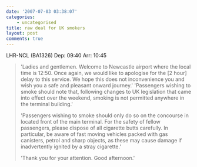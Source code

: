 ```yaml
---
date: '2007-07-03 03:38:07'
categories:
    - uncategorised
title: raw deal for UK smokers
layout: post
comments: true
---
```

LHR-NCL (BA1326) Dep: 09:40 Arr: 10:45

> 'Ladies and gentlemen. Welcome to Newcastle airport where the local
> time is 12:50. Once again, we would like to apologise for the [2 hour]
> delay to this service. We hope this does not inconvenience you and
> wish you a safe and pleasant onward journey.'
> 'Passengers wishing to smoke should note that, following changes to UK
> legislation that came into effect over the weekend, smoking is not
> permitted anywhere in the terminal building.'
>
> 'Passengers wishing to smoke should only do so on the concourse in
> located front of the main terminal. For the safety of fellow
> passengers, please dispose of all cigarette butts carefully. In
> particular, be aware of fast moving vehicles packed with gas
> canisters, petrol and sharp objects, as these may cause damage if
> inadvertently ignited by a stray cigarette.'
>
> 'Thank you for your attention. Good afternoon.'
